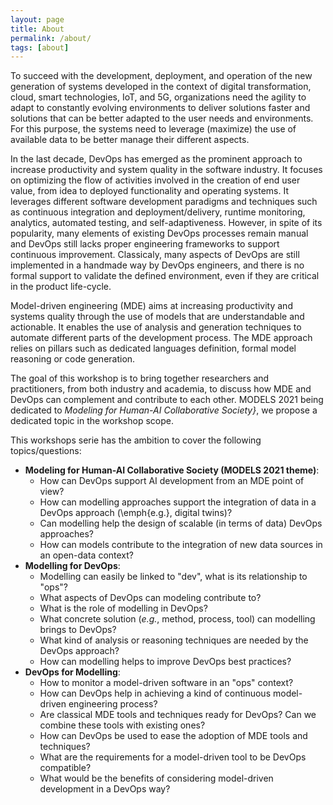 ```yaml
---
layout: page
title: About
permalink: /about/
tags: [about]
---
```


To succeed with the development, deployment, and operation of the new generation of systems developed in the context of digital transformation, cloud, smart technologies, IoT, and 5G, organizations need the agility to adapt to constantly evolving environments to deliver solutions faster and solutions that can be better adapted to the user needs and environments. For this purpose, the systems need to leverage (maximize) the use of available data to be better manage their different aspects.  

In the last decade, DevOps has emerged as the prominent approach to increase productivity and system quality in the software industry. It focuses on optimizing the flow of activities involved in the creation of end user value, from idea to deployed functionality and operating systems. It leverages different software development paradigms and techniques such as continuous integration and deployment/delivery, runtime monitoring, analytics, automated testing, and self-adaptiveness. However, in spite of its popularity, many elements of existing DevOps processes remain manual and DevOps still lacks proper engineering frameworks to support continuous improvement. Classicaly, many aspects of DevOps are still implemented in a handmade way by DevOps engineers, and there is no formal support to validate the defined environment, even if they are critical in the product life-cycle. 

Model-driven engineering (MDE) aims at increasing productivity and systems quality through the use of models that are understandable and actionable. It enables the use of analysis and generation techniques to automate different parts of the development process. The MDE approach relies on pillars such as dedicated languages definition, formal model reasoning or code generation. 


The goal of this workshop is to bring together researchers and practitioners, from both industry and academia, to discuss how MDE and DevOps can complement and contribute to each other. MODELS 2021 being dedicated to _Modeling for Human-AI Collaborative Society}_, we propose a dedicated topic in the workshop scope.

This workshops serie has the ambition to cover the following topics/questions:

  * **Modeling for Human-AI Collaborative Society (MODELS 2021 theme)**:
    - How can DevOps support AI development from an MDE point of view?
    - How can modelling approaches support the integration of data in a DevOps approach (\emph{e.g.}, digital twins)?
    - Can modelling help the design of scalable (in terms of data) DevOps approaches? 
    - How can models contribute to the integration of new data sources in an open-data context?
  * **Modelling for DevOps**:
    - Modelling can easily be linked to "dev", what is its relationship to "ops"?
    - What aspects of DevOps can modeling contribute to?
    - What is the role of modelling in DevOps?
    - What concrete solution (_e.g._, method, process, tool) can modelling brings to DevOps?
    - What kind of analysis or reasoning techniques are needed by the DevOps approach?
    - How can modelling helps to improve DevOps best practices?
  * **DevOps for Modelling**:
    - How to monitor a model-driven software in an "ops" context?
    - How can DevOps help in achieving a kind of continuous model-driven engineering process?
    - Are classical MDE tools and techniques ready for DevOps? Can we combine these tools with existing ones?
    - How can DevOps be used to ease the adoption of MDE tools and techniques?
    - What are the requirements for a model-driven tool to be DevOps compatible?
    - What would be the benefits of considering model-driven development in a DevOps way?
